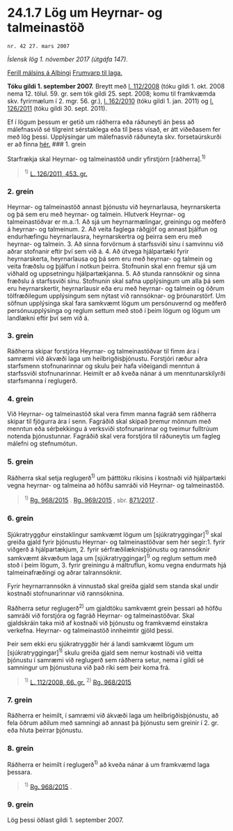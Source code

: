 # 24.1.7 Lög um Heyrnar- og talmeinastöð

`nr. 42 27. mars 2007`

_Íslensk lög 1. nóvember 2017 (útgáfa 147)._

[Ferill málsins á Alþingi](https://www.althingi.is/thingstorf/thingmalalistar-eftir-thingum/ferill/?ltg=133&mnr=274)
[Frumvarp til laga.](https://www.althingi.is/altext/133/s/0283.html)

**Tóku gildi 1. september 2007.**
Breytt með
[l. 112/2008](https://althingi.is/altext/stjt/2008.112.html) (tóku gildi 1. okt. 2008 nema 12. tölul. 59. gr. sem tók gildi 25. sept. 2008; komu til framkvæmda skv. fyrirmælum í 2. mgr. 56. gr.),
[l. 162/2010](https://althingi.is/altext/stjt/2010.162.html) (tóku gildi 1. jan. 2011) og
[l. 126/2011](https://althingi.is/altext/stjt/2011.126.html) (tóku gildi 30. sept. 2011).

Ef í lögum þessum er getið um ráðherra eða ráðuneyti án þess að málefnasvið sé tilgreint sérstaklega eða til þess vísað, er átt viðeðasem fer með lög þessi. Upplýsingar um málefnasvið ráðuneyta skv. forsetaúrskurði er að finna [hér.](2017015.md) ### 1. grein

Starfrækja skal Heyrnar- og talmeinastöð undir yfirstjórn [ráðherra].<sup>1)</sup> 

> <sup>1)</sup> [L. 126/2011, 453. gr.](https://althingi.is/altext/stjt/2011.126.html)

### 2. grein

Heyrnar- og talmeinastöð annast þjónustu við heyrnarlausa, heyrnarskerta og þá sem eru með heyrnar- og talmein. Hlutverk Heyrnar- og talmeinastöðvar er m.a.:1. Að sjá um heyrnarmælingar, greiningu og meðferð á heyrnar- og talmeinum.
2. Að veita faglega ráðgjöf og annast þjálfun og endurhæfingu heyrnarlausra, heyrnarskertra og þeirra sem eru með heyrnar- og talmein.
3. Að sinna forvörnum á starfssviði sínu í samvinnu við aðrar stofnanir eftir því sem við á.
4. Að útvega hjálpartæki fyrir heyrnarskerta, heyrnarlausa og þá sem eru með heyrnar- og talmein og veita fræðslu og þjálfun í notkun þeirra. Stofnunin skal enn fremur sjá um viðhald og uppsetningu hjálpartækjanna.
5. Að stunda rannsóknir og sinna fræðslu á starfssviði sínu. Stofnunin skal safna upplýsingum um alla þá sem eru heyrnarskertir, heyrnarlausir eða eru með heyrnar- og talmein og öðrum tölfræðilegum upplýsingum sem nýtast við rannsóknar- og þróunarstörf. Um söfnun upplýsinga skal fara samkvæmt lögum um persónuvernd og meðferð persónuupplýsinga og reglum settum með stoð í þeim lögum og lögum um landlækni eftir því sem við á.

### 3. grein

Ráðherra skipar forstjóra Heyrnar- og talmeinastöðvar til fimm ára í samræmi við ákvæði laga um heilbrigðisþjónustu. Forstjóri ræður aðra starfsmenn stofnunarinnar og skulu þeir hafa viðeigandi menntun á starfssviði stofnunarinnar. Heimilt er að kveða nánar á um menntunarskilyrði starfsmanna í reglugerð.

### 4. grein

Við Heyrnar- og talmeinastöð skal vera fimm manna fagráð sem ráðherra skipar til fjögurra ára í senn. Fagráðið skal skipað þremur mönnum með menntun eða sérþekkingu á verksviði stofnunarinnar og tveimur fulltrúum notenda þjónustunnar. Fagráðið skal vera forstjóra til ráðuneytis um fagleg málefni og stefnumótun.

### 5. grein

Ráðherra skal setja reglugerð<sup>1)</sup> um þátttöku ríkisins í kostnaði við hjálpartæki vegna heyrnar- og talmeina að höfðu samráði við Heyrnar- og talmeinastöð.

> <sup>1)</sup> [Rg. 968/2015](https://www.reglugerd.is/reglugerdir/allar/nr/968-2015) . [Rg. 969/2015](https://www.reglugerd.is/reglugerdir/allar/nr/969-2015) , sbr. [871/2017](https://www.reglugerd.is/reglugerdir/allar/nr/871-2017) .



### 6. grein

Sjúkratryggður einstaklingur samkvæmt lögum um [sjúkratryggingar]<sup>1)</sup> skal greiða gjald fyrir þjónustu Heyrnar- og talmeinastöðvar sem hér segir:1. fyrir viðgerð á hjálpartækjum,
2. fyrir sérfræðilæknisþjónustu og rannsóknir samkvæmt ákvæðum laga um [sjúkratryggingar]<sup>1)</sup> og reglum settum með stoð í þeim lögum,
3. fyrir greiningu á máltruflun, komu vegna endurmats hjá talmeinafræðingi og aðrar talrannsóknir.

Fyrir heyrnarrannsókn á vinnustað skal greiða gjald sem standa skal undir kostnaði stofnunarinnar við rannsóknina.

Ráðherra setur reglugerð<sup>2)</sup> um gjaldtöku samkvæmt grein þessari að höfðu samráði við forstjóra og fagráð Heyrnar- og talmeinastöðvar. Skal gjaldskráin taka mið af kostnaði við þjónustu og framkvæmd einstakra verkefna. Heyrnar- og talmeinastöð innheimtir gjöld þessi.

Þeir sem ekki eru sjúkratryggðir hér á landi samkvæmt lögum um [sjúkratryggingar]<sup>1)</sup> skulu greiða gjald sem nemur kostnaði við veitta þjónustu í samræmi við reglugerð sem ráðherra setur, nema í gildi sé samningur um þjónustuna við það ríki sem þeir koma frá.

> <sup>1)</sup> [L. 112/2008, 66. gr.](https://althingi.is/altext/stjt/2008.112.html) <sup>2)</sup> [Rg. 968/2015](https://althingi.ishttps://www.reglugerd.is/reglugerdir/allar/nr/968-2015)

### 7. grein

Ráðherra er heimilt, í samræmi við ákvæði laga um heilbrigðisþjónustu, að fela öðrum aðilum með samningi að annast þá þjónustu sem greinir í 2. gr. eða hluta þeirrar þjónustu.

### 8. grein

Ráðherra er heimilt í reglugerð<sup>1)</sup> að kveða nánar á um framkvæmd laga þessara.

> <sup>1)</sup> [Rg. 968/2015](https://www.reglugerd.is/reglugerdir/allar/nr/968-2015) .



### 9. grein

Lög þessi öðlast gildi 1. september 2007.
